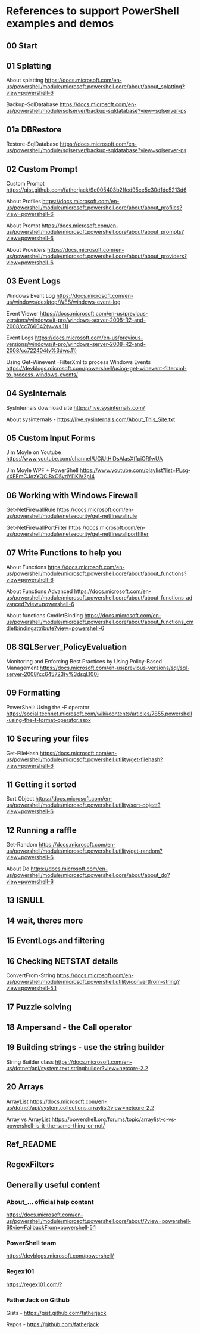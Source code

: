 # References to support PowerShell examples and demos

## 00 Start

## 01 Splatting

About splatting <https://docs.microsoft.com/en-us/powershell/module/microsoft.powershell.core/about/about_splatting?view=powershell-6>

Backup-SqlDatabase <https://docs.microsoft.com/en-us/powershell/module/sqlserver/backup-sqldatabase?view=sqlserver-ps>

## 01a DBRestore

Restore-SqlDatabase <https://docs.microsoft.com/en-us/powershell/module/sqlserver/backup-sqldatabase?view=sqlserver-ps>

## 02 Custom Prompt

Custom Prompt <https://gist.github.com/fatherjack/9c005403b2ffcd95ce5c30d1dc5213d6>

About Profiles <https://docs.microsoft.com/en-us/powershell/module/microsoft.powershell.core/about/about_profiles?view=powershell-6>

About Prompt <https://docs.microsoft.com/en-us/powershell/module/microsoft.powershell.core/about/about_prompts?view=powershell-6>

About Providers <https://docs.microsoft.com/en-us/powershell/module/microsoft.powershell.core/about/about_providers?view=powershell-6>

## 03 Event Logs

Windows Event Log <https://docs.microsoft.com/en-us/windows/desktop/WES/windows-event-log>

Event Viewer <https://docs.microsoft.com/en-us/previous-versions/windows/it-pro/windows-server-2008-R2-and-2008/cc766042(v=ws.11)>

Event Logs <https://docs.microsoft.com/en-us/previous-versions/windows/it-pro/windows-server-2008-R2-and-2008/cc722404(v%3dws.11)>

Using Get-Winevent -FilterXml to process Windows Events <https://devblogs.microsoft.com/powershell/using-get-winevent-filterxml-to-process-windows-events/>

## 04 SysInternals

SysInternals download site <https://live.sysinternals.com/>

About sysinternals - <https://live.sysinternals.com/About_This_Site.txt>

## 05 Custom Input Forms

Jim Moyle on Youtube <https://www.youtube.com/channel/UCjUtHlDsAIasXffpiORfwUA>

Jim Moyle WPF + PowerShell <https://www.youtube.com/playlist?list=PLsg-xXEEmCJozYQCiBxO5ydYI1KIV2pI4>

## 06 Working with Windows Firewall

Get-NetFirewallRule <https://docs.microsoft.com/en-us/powershell/module/netsecurity/get-netfirewallrule>

Get-NetFirewallPortFilter <https://docs.microsoft.com/en-us/powershell/module/netsecurity/get-netfirewallportfilter>

## 07 Write Functions to help you

About Functions <https://docs.microsoft.com/en-us/powershell/module/microsoft.powershell.core/about/about_functions?view=powershell-6>

About Functions Advanced <https://docs.microsoft.com/en-us/powershell/module/microsoft.powershell.core/about/about_functions_advanced?view=powershell-6>

About functions CmdletBinding <https://docs.microsoft.com/en-us/powershell/module/microsoft.powershell.core/about/about_functions_cmdletbindingattribute?view=powershell-6>

## 08 SQLServer_PolicyEvaluation

Monitoring and Enforcing Best Practices by Using Policy-Based Management <https://docs.microsoft.com/en-us/previous-versions/sql/sql-server-2008/cc645723(v%3dsql.100)>

## 09 Formatting

PowerShell: Using the -F operator <https://social.technet.microsoft.com/wiki/contents/articles/7855.powershell-using-the-f-format-operator.aspx>

## 10 Securing your files

Get-FileHash <https://docs.microsoft.com/en-us/powershell/module/microsoft.powershell.utility/get-filehash?view=powershell-6>

## 11 Getting it sorted

Sort Object <https://docs.microsoft.com/en-us/powershell/module/microsoft.powershell.utility/sort-object?view=powershell-6>

## 12 Running a raffle

Get-Random <https://docs.microsoft.com/en-us/powershell/module/microsoft.powershell.utility/get-random?view=powershell-6>

About Do <https://docs.microsoft.com/en-us/powershell/module/microsoft.powershell.core/about/about_do?view=powershell-6>

## 13 ISNULL

## 14 wait, theres more

## 15 EventLogs and filtering

## 16 Checking NETSTAT details

ConvertFrom-String <https://docs.microsoft.com/en-us/powershell/module/microsoft.powershell.utility/convertfrom-string?view=powershell-5.1>


## 17 Puzzle solving

## 18 Ampersand - the Call operator

## 19 Building strings - use the string builder

String Builder class <https://docs.microsoft.com/en-us/dotnet/api/system.text.stringbuilder?view=netcore-2.2>

## 20 Arrays

ArrayList <https://docs.microsoft.com/en-us/dotnet/api/system.collections.arraylist?view=netcore-2.2>

Array vs ArrayList <https://powershell.org/forums/topic/arraylist-c-vs-powershell-is-it-the-same-thing-or-not/>


## Ref_README

## RegexFilters

## Generally useful content

### About_... official help content

<https://docs.microsoft.com/en-us/powershell/module/microsoft.powershell.core/about/?view=powershell-6&viewFallbackFrom=powershell-5.1>

### PowerShell team

<https://devblogs.microsoft.com/powershell/>

### Regex101

<https://regex101.com/?>

### FatherJack on Github

Gists - <https://gist.github.com/fatherjack>

Repos - <https://github.com/fatherjack>
